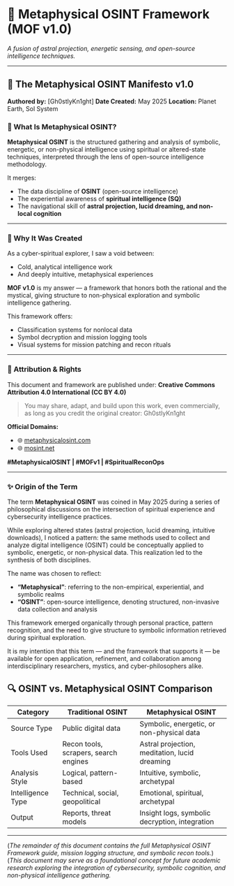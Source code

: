 # 🚀 Metaphysical OSINT Framework (MOF v1.0)

*A fusion of astral projection, energetic sensing, and open-source intelligence techniques.*

---

## 📜 The Metaphysical OSINT Manifesto v1.0

**Authored by:** \[Gh0stlyKn1ght]
**Date Created:** May 2025
**Location:** Planet Earth, Sol System

### 🧠 What Is Metaphysical OSINT?

**Metaphysical OSINT** is the structured gathering and analysis of symbolic, energetic, or non-physical intelligence using spiritual or altered-state techniques, interpreted through the lens of open-source intelligence methodology.

It merges:

* The data discipline of **OSINT** (open-source intelligence)
* The experiential awareness of **spiritual intelligence (SQ)**
* The navigational skill of **astral projection, lucid dreaming, and non-local cognition**

---

### 🌌 Why It Was Created

As a cyber-spiritual explorer, I saw a void between:

* Cold, analytical intelligence work
* And deeply intuitive, metaphysical experiences

**MOF v1.0** is my answer — a framework that honors both the rational and the mystical, giving structure to non-physical exploration and symbolic intelligence gathering.

This framework offers:

* Classification systems for nonlocal data
* Symbol decryption and mission logging tools
* Visual systems for mission patching and recon rituals

---

### 🔐 Attribution & Rights

This document and framework are published under:
**Creative Commons Attribution 4.0 International (CC BY 4.0)**

> You may share, adapt, and build upon this work, even commercially, as long as you credit the original creator: Gh0stlyKn1ght

**Official Domains:**

* 🌐 [metaphysicalosint.com](http://metaphysicalosint.com)
* 🌐 [mosint.net](http://mosint.net)

**#MetaphysicalOSINT  |  #MOFv1 |  #SpiritualReconOps**

---

### ✨ Origin of the Term

The term **Metaphysical OSINT** was coined in May 2025 during a series of philosophical discussions on the intersection of spiritual experience and cybersecurity intelligence practices.

While exploring altered states (astral projection, lucid dreaming, intuitive downloads), I noticed a pattern: the same methods used to collect and analyze digital intelligence (OSINT) could be conceptually applied to symbolic, energetic, or non-physical data. This realization led to the synthesis of both disciplines.

The name was chosen to reflect:

* **“Metaphysical”**: referring to the non-empirical, experiential, and symbolic realms
* **“OSINT”**: open-source intelligence, denoting structured, non-invasive data collection and analysis

This framework emerged organically through personal practice, pattern recognition, and the need to give structure to symbolic information retrieved during spiritual exploration.

It is my intention that this term — and the framework that supports it — be available for open application, refinement, and collaboration among interdisciplinary researchers, mystics, and cyber-philosophers alike.

## 🔍 OSINT vs. Metaphysical OSINT Comparison

| Category          | Traditional OSINT                     | Metaphysical OSINT                             |
| ----------------- | ------------------------------------- | ---------------------------------------------- |
| Source Type       | Public digital data                   | Symbolic, energetic, or non-physical data      |
| Tools Used        | Recon tools, scrapers, search engines | Astral projection, meditation, lucid dreaming  |
| Analysis Style    | Logical, pattern-based                | Intuitive, symbolic, archetypal                |
| Intelligence Type | Technical, social, geopolitical       | Emotional, spiritual, archetypal               |
| Output            | Reports, threat models                | Insight logs, symbolic decryption, integration |

---

(*The remainder of this document contains the full Metaphysical OSINT Framework guide, mission logging structure, and symbolic recon tools.*)
(*This document may serve as a foundational concept for future academic research exploring the integration of cybersecurity, symbolic cognition, and non-physical intelligence gathering.*
